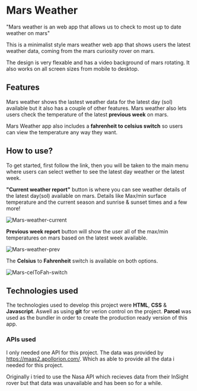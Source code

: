 # Mars Weather
 "Mars weather is an web app that allows us to check to most up to date weather on mars"

This is a minimalist style mars weather web app that shows users the latest weather data, coming from the mars curiosity rover on mars.

The design is very flexable and has a video background of mars rotating. It also works on all screen sizes from mobile to desktop.

## Features

Mars weather shows the lastest weather data for the latest day (sol) available but it also has a couple of other features. Mars weather also lets users check the temperature of the latest **previous week** on mars.

Mars Weather app also includes a **fahrenheit to celsius switch** so users can view the temperature any way they want.

## How to use?

To get started, first follow the link, then you will be taken to the main menu where users can select wether to see the latest day weather or the latest week.

**"Current weather report"** button is where you can see weather details of the latest day(sol) available on mars. Details like Max/min surface temperature and the current season and sunrise & sunset times and a few more!

![Mars-weather-current](/README-Images/Mars-weather-current.gif)

**Previous week report** button will show the user all of the max/min temperatures on mars based on the latest week available.

![Mars-weather-prev](/README-Images/Mars-weather-prev.gif)

The **Celsius** to **Fahrenheit** switch is available on both options.

![Mars-celToFah-switch](/README-Images/Mars-weather-celToFah.gif)

## Technologies used 

The technologies used to develop this project were **HTML**, **CSS** & **Javascript**. Aswell as using **git** for verion control on the project. **Parcel** was used as the bundler in order to create the production ready version of this app.

### APIs used

I only needed one API for this project. The data was provided by 
https://maas2.apollorion.com/. Which as able to provide all the data i needed for this project.

Originally i tried to use the Nasa API which recieves data from their InSight rover but that data was unavailable and has been so for a while.


